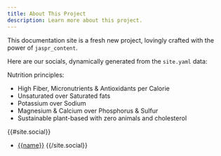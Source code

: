 ```yaml
---
title: About This Project
description: Learn more about this project.
---
```


This documentation site is a fresh new project, lovingly crafted with the power of `jaspr_content`.

Here are our socials, dynamically generated from the `site.yaml` data:

Nutrition principles:

- High Fiber, Micronutrients & Antioxidants per Calorie
- Unsaturated over Saturated fats
- Potassium over Sodium
- Magnesium & Calcium over Phosphorus & Sulfur
- Sustainable plant-based with zero animals and cholesterol

{{#site.social}}
- [{{name}}]({{url}})
{{/site.social}}
